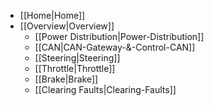* [[Home|Home]]
* [[Overview|Overview]]
  * [[Power Distribution|Power-Distribution]]
  * [[CAN|CAN-Gateway-&-Control-CAN]]
  * [[Steering|Steering]]
  * [[Throttle|Throttle]]
  * [[Brake|Brake]]
  * [[Clearing Faults|Clearing-Faults]]
